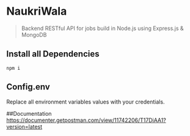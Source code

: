 # NaukriWala
>Backend RESTful API for jobs build in Node.js using Express.js & MongoDB

## Install all Dependencies
```
npm i
```
## Config.env
Replace all environment variables values with your credentials.


##Documentation
https://documenter.getpostman.com/view/11742206/T17DiAA1?version=latest